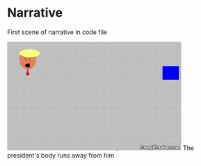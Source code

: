 # Narrative
First scene of narrative in code file

![alt text](https://github.com/wittenjeremy/openframeworks/blob/master/Image%20files/narrative-first-scene.gif)
The president's body runs away from him

